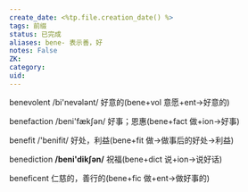 ```yaml
---
create_date: <%tp.file.creation_date() %>
tags: 前缀
status: 已完成 
aliases: bene- 表示善，好
notes: False
ZK: 
category: 
uid: 
---
```


benevolent /bi'nevələnt/ 好意的(bene+vol 意愿+ent→好意的)

benefaction /beni'fækʃən/ 好事；恩惠(bene+fact 做+ion→好事)

benefit /'benifit/ 好处，利益(bene+fit 做→做事后的好处→利益)

benediction **/beni'dik∫ən/** 祝福(bene+dict 说+ion→说好话)

beneficent 仁慈的，善行的(bene+fic 做+ent→做好事的)